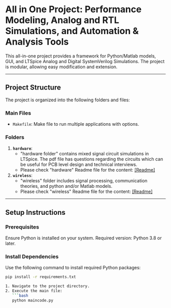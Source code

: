 # All in One Project: Performance Modeling, Analog and RTL Simulations, and Automation & Analysis Tools

This all-in-one project provides a framework for Python/Matlab models, GUI, and LTSpice Analog and Digital SystemVerilog Simulations. The project is modular, allowing easy modification and extension.

---

## Project Structure
The project is organized into the following folders and files:

### Main Files
- `Makefile`: Make file to run multiple applications with options.

### Folders
1. **`hardware`**:
   - "hardware folder" contains mixed signal circuit simulations in LTSpice. The pdf file has questions regarding the circuits which can be useful for PCB level design and technical interviews.
   - Please check "hardware" Readme file for the content: [[Readme]](/hardware/readme.md)
2. **`wireless`**:
   - "wireless" folder includes signal processing, communication theories, and python and/or Matlab models.
   - Please check "wireless" Readme file for the content: [[Readme]](/wireless/readme.md)
---

## Setup Instructions

### Prerequisites
Ensure Python is installed on your system. Required version: Python 3.8 or later.

### Install Dependencies
Use the following command to install required Python packages:
```bash
pip install -r requirements.txt

1. Navigate to the project directory.
2. Execute the main file:
   ```bash
   python maincode.py
